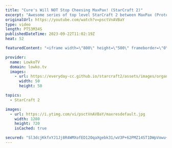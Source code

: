 ```yaml
---
title: "Cure's Will NOT Stop Cheesing MaxPax! (StarCraft 2)"
excerpt: "Awesome series of top level StarCraft 2 between MaxPax (Protoss) and Cure (Terran). Game is from the StarCraft 2 Tournament the Master's Coliseum 2023 $40,000, by World Team League (WTL). This is a best-of-5 series of SC2. Support my work: https://patreon.com/lowkotv Lowko Merch: https://lowko.shop"
originalUrl: https://youtube.com/watch?v=psctVnAVBaY
type: video
length: PT53M34S
publishedDateTime: 2023-09-22T11:02:19Z
heat: 52

featuredContent: "<iframe width=\"800\" height=\"500\" frameborder=\"0\" src=\"https://www.youtube.com/embed/psctVnAVBaY\" allow=\"accelerometer; autoplay; encrypted-media; gyroscope; picture-in-picture\" allowfullscreen></iframe>"

provider:
  name: LowkoTV
  domain: lowko.tv
  images:
    - url: https://everyday-cc.github.io/starcraft2/assets/images/organizations/lowko.tv-50x50.jpg
      width: 50
      height: 50

topics:
  - StarCraft 2

images:
  - url: https://i.ytimg.com/vi/psctVnAVBaY/maxresdefault.jpg
    width: 1280
    height: 720
    isCached: true

secured: "Sl3dcjKkfxYJ1Jj8R4WMXofED12OqaXgebk31/wV3P+62PMZ14ST1DWpVowu+1M1aMa2VQWbtF8UAzTA5JM9ayd1hwdTV7Q5vcvSV40Pf4tAhROd+yBnh/ljLg3z/3G3tBf2c092ONRA9tljN4Wcdm4YmxLSMDPNsOM1FJb4OsZoe/huca09oMhnqLevTdky3OETjEtAwhu72UVlDmYqTrILOylw4zagajcjJkCeHeG+ipn2H3WRZzCEW6JJdKkBZAdiZ3IDwqJBGdmcPNtzkYTE7vZOkMxwtUS+j7wtzpM1nwc06jRBjB+MFwucBxNJDJAbs14BZP7hQ4HqvLdmY14oHkYfn1Zs53UdLc9A/ZLWvNk320bfO80QHL5WmTrniI6yYlFQTReXSjxAaCbc7zfbDDuCRYf1VVL779jy2Dw=;za5DI5GXt982cRAKUVnlFg=="
---
```


